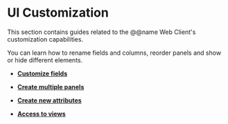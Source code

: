 # UI Customization

This section contains guides related to the @@name Web Client's customization capabilities.

You can learn how to rename fields and columns, reorder panels and show or hide different elements.

* **[Customize fields](customize-fields.md)**

* **[Create multiple panels](create-multiple-panels.md)**

* **[Create new attributes](create-new-attributes.md)**

* **[Access to views](access-to-views.md)**
